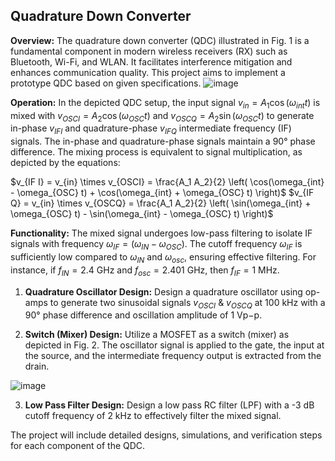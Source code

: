 ## Quadrature Down Converter

**Overview:**
The quadrature down converter (QDC) illustrated in Fig. 1 is a fundamental component in modern wireless receivers (RX) such as Bluetooth, Wi-Fi, and WLAN. It facilitates interference mitigation and enhances communication quality. This project aims to implement a prototype QDC based on given specifications.
![image](https://github.com/priyamandot/Quadrature-Down-Converter/assets/139869341/24102b3d-9673-49c7-a898-16233eb4cf8f)

**Operation:**
In the depicted QDC setup, the input signal $v_{in} = A_1 \cos(\omega_{int} t)$ is mixed with $v_{OSCI} = A_2 \cos(\omega_{OSC} t)$ and $v_{OSCQ} = A_2 \sin(\omega_{OSC} t)$ to generate in-phase $v_{IF I}$ and quadrature-phase $v_{IF Q}$ intermediate frequency (IF) signals. The in-phase and quadrature-phase signals maintain a 90° phase difference. The mixing process is equivalent to signal multiplication, as depicted by the equations:

$v_{IF I} = v_{in} \times v_{OSCI} = \frac{A_1 A_2}{2} \left( \cos(\omega_{int} - \omega_{OSC} t) + \cos(\omega_{int} + \omega_{OSC} t) \right)$
$v_{IF Q} = v_{in} \times v_{OSCQ} = \frac{A_1 A_2}{2} \left( \sin(\omega_{int} + \omega_{OSC} t) - \sin(\omega_{int} - \omega_{OSC} t) \right)$

**Functionality:**
The mixed signal undergoes low-pass filtering to isolate IF signals with frequency $\omega_{IF} = (\omega_{IN} - \omega_{OSC})$. The cutoff frequency $\omega_{IF}$ is sufficiently low compared to $\omega_{IN}$ and $\omega_{osc}$, ensuring effective filtering. For instance, if $f_{IN} = 2.4$ GHz and $f_{osc} = 2.401$ GHz, then $f_{IF} = 1$ MHz.

1. **Quadrature Oscillator Design:**
Design a quadrature oscillator using op-amps to generate two sinusoidal signals $v_{OSCI}$ & $v_{OSCQ}$ at 100 kHz with a 90° phase difference and oscillation amplitude of 1 Vp−p.

2. **Switch (Mixer) Design:**
Utilize a MOSFET as a switch (mixer) as depicted in Fig. 2. The oscillator signal is applied to the gate, the input at the source, and the intermediate frequency output is extracted from the drain.

![image](https://github.com/priyamandot/Quadrature-Down-Converter/assets/139869341/bd703ff6-a3dc-45dd-9c84-15fd974cd5e6)

3. **Low Pass Filter Design:**
Design a low pass RC filter (LPF) with a -3 dB cutoff frequency of 2 kHz to effectively filter the mixed signal.

The project will include detailed designs, simulations, and verification steps for each component of the QDC.

